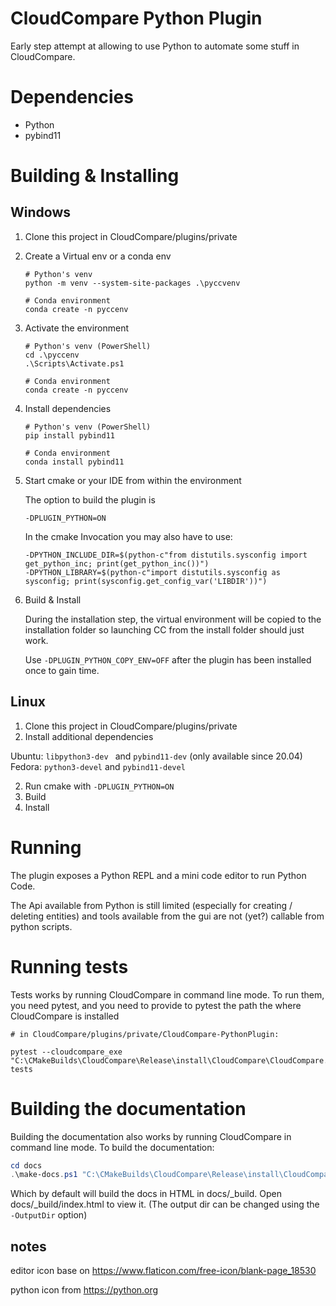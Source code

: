 # CloudCompare Python Plugin

Early step attempt at allowing to use Python to automate some stuff in CloudCompare.

# Dependencies

 - Python
 - pybind11

# Building & Installing

## Windows

1) Clone this project in CloudCompare/plugins/private


2) Create a Virtual env or a conda env

    ```shell script
    # Python's venv
    python -m venv --system-site-packages .\pyccvenv 
   
    # Conda environment
    conda create -n pyccenv
    ```

3) Activate the environment

    ```shell script
    # Python's venv (PowerShell)
   cd .\pyccenv
   .\Scripts\Activate.ps1
    
    # Conda environment
    conda create -n pyccenv
    ```
   
4) Install dependencies

    ```shell script
    # Python's venv (PowerShell)
   pip install pybind11
    
    # Conda environment
   conda install pybind11
    ```
   
5) Start cmake or your IDE from within the environment

    The option to build the plugin is 
    ```shell script
    -DPLUGIN_PYTHON=ON
    ```
    In the cmake Invocation you may also have to use:
    ```shell script
    -DPYTHON_INCLUDE_DIR=$(python-c"from distutils.sysconfig import get_python_inc; print(get_python_inc())")
    -DPYTHON_LIBRARY=$(python-c"import distutils.sysconfig as sysconfig; print(sysconfig.get_config_var('LIBDIR'))")
    ```
5) Build & Install

    During the installation step, the virtual environment will be copied to the installation folder
    so launching CC from the install folder should just work.
    
    Use `-DPLUGIN_PYTHON_COPY_ENV=OFF` after the plugin has been installed once to gain time.

## Linux
1) Clone this project in CloudCompare/plugins/private
1) Install additional dependencies

Ubuntu: `libpython3-dev ` and `pybind11-dev` (only available since 20.04)
Fedora: `python3-devel` and  `pybind11-devel`


2) Run cmake with `-DPLUGIN_PYTHON=ON`
3) Build
4) Install

# Running

The plugin exposes a Python REPL and a mini code editor to run Python Code.

The Api available from Python is still limited (especially for creating / deleting entities) and
tools available from the gui are not (yet?) callable from python scripts. 


# Running tests

Tests works by running CloudCompare in command line mode.
To run them, you need pytest, and you need to provide to pytest the path the where CloudCompare is installed

```shell
# in CloudCompare/plugins/private/CloudCompare-PythonPlugin:

pytest --cloudcompare_exe "C:\CMakeBuilds\CloudCompare\Release\install\CloudCompare\CloudCompare.exe" tests
```

# Building the documentation

Building the documentation also works by running CloudCompare in command line mode.
To build the documentation:

``` powershell
cd docs
.\make-docs.ps1 "C:\CMakeBuilds\CloudCompare\Release\install\CloudCompare\CloudCompare.exe"
```

Which by default will build the docs in HTML in docs/_build. Open docs/_build/index.html to view it.
(The output dir can be changed using the `-OutputDir` option)


## notes
editor icon base on https://www.flaticon.com/free-icon/blank-page_18530

python icon from https://python.org

